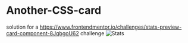 # Another-CSS-card
solution for a https://www.frontendmentor.io/challenges/stats-preview-card-component-8JqbgoU62 challenge
![Stats](https://github.com/ConnaGree/Another-CSS-card/assets/93067387/1282228e-72b2-4e31-8313-3e2e3410df27)

